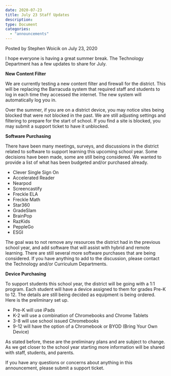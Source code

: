 ```yaml
---
date: 2020-07-23
title: July 23 Staff Updates
description:
type: Document
categories:
  - "announcements"
---
```

Posted by Stephen Woicik on July 23, 2020

I hope everyone is having a great summer break. The Technology Department has a few updates to share for July. 

**New Content Filter**

We are currently testing a new content filter and firewall for the district. This will be replacing the Barracuda system that required staff and students to log in each time they accessed the internet. The new system will automatically log you in. 

Over the summer, if you are on a district device, you may notice sites being blocked that were not blocked in the past. We are still adjusting settings and filtering to prepare for the start of school. If you find a site is blocked, you may submit a support ticket to have it unblocked. 

**Software Purchasing**

There have been many meetings, surveys, and discussions in the district related to software to support learning this upcoming school year. Some decisions have been made, some are still being considered. We wanted to provide a list of what has been budgeted and/or purchased already. 

- Clever Single Sign On
- Accelerated Reader 
- Nearpod
- Screencastify
- Freckle ELA
- Freckle Math
- Star360
- GradeSlam
- BrainPop
- RazKids
- PeppleGo
- ESGI

The goal was to not remove any resources the district had in the previous school year, and add software that will assist with hybrid and remote learning. There are still several more software purchases that are being considered. If you have anything to add to the discussion, please contact the Technology and/or Curriculum Departments. 

**Device Purchasing** 

To support students this school year, the district will be going with a 1:1 program. Each student will have a device assigned to them for grades Pre-K to 12. The details are still being decided as equipment is being ordered. Here is the preliminary set up. 

- Pre-K will use iPads
- K-2 will use a combination of Chromebooks and Chrome Tablets
- 3-8 will use school issued Chromebooks
- 9-12 will have the option of a Chromebook or BYOD (Bring Your Own Device)

As stated before, these are the preliminary plans and are subject to change. As we get closer to the school year starting more information will be shared with staff, students, and parents. 

If you have any questions or concerns about anything in this announcement, please submit a support ticket.
